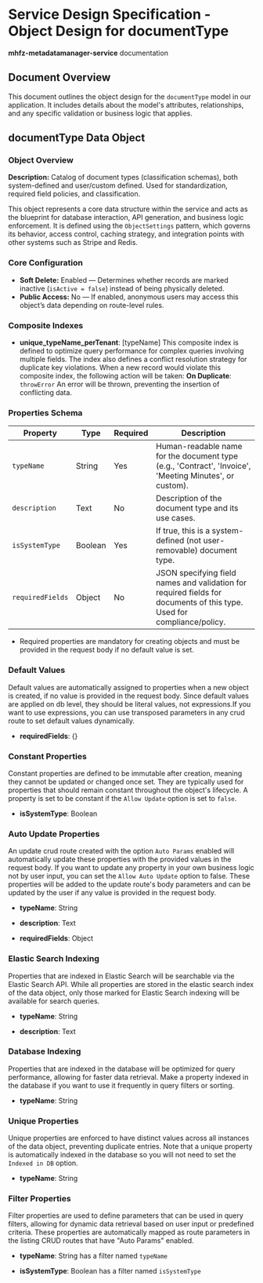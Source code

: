 # Service Design Specification - Object Design for documentType

**mhfz-metadatamanager-service** documentation

## Document Overview

This document outlines the object design for the `documentType` model in our application. It includes details about the model's attributes, relationships, and any specific validation or business logic that applies.

## documentType Data Object

### Object Overview

**Description:** Catalog of document types (classification schemas), both system-defined and user/custom defined. Used for standardization, required field policies, and classification.

This object represents a core data structure within the service and acts as the blueprint for database interaction, API generation, and business logic enforcement.
It is defined using the `ObjectSettings` pattern, which governs its behavior, access control, caching strategy, and integration points with other systems such as Stripe and Redis.

### Core Configuration

- **Soft Delete:** Enabled — Determines whether records are marked inactive (`isActive = false`) instead of being physically deleted.
- **Public Access:** No — If enabled, anonymous users may access this object’s data depending on route-level rules.

### Composite Indexes

- **unique_typeName_perTenant**: [typeName]
  This composite index is defined to optimize query performance for complex queries involving multiple fields.
  The index also defines a conflict resolution strategy for duplicate key violations.
  When a new record would violate this composite index, the following action will be taken:
  **On Duplicate**: `throwError`
  An error will be thrown, preventing the insertion of conflicting data.

### Properties Schema

| Property         | Type    | Required | Description                                                                                                                    |
| ---------------- | ------- | -------- | ------------------------------------------------------------------------------------------------------------------------------ |
| `typeName`       | String  | Yes      | Human-readable name for the document type (e.g., &#39;Contract&#39;, &#39;Invoice&#39;, &#39;Meeting Minutes&#39;, or custom). |
| `description`    | Text    | No       | Description of the document type and its use cases.                                                                            |
| `isSystemType`   | Boolean | Yes      | If true, this is a system-defined (not user-removable) document type.                                                          |
| `requiredFields` | Object  | No       | JSON specifying field names and validation for required fields for documents of this type. Used for compliance/policy.         |

- Required properties are mandatory for creating objects and must be provided in the request body if no default value is set.

### Default Values

Default values are automatically assigned to properties when a new object is created, if no value is provided in the request body.
Since default values are applied on db level, they should be literal values, not expressions.If you want to use expressions, you can use transposed parameters in any crud route to set default values dynamically.

- **requiredFields**: {}

### Constant Properties

Constant properties are defined to be immutable after creation, meaning they cannot be updated or changed once set. They are typically used for properties that should remain constant throughout the object's lifecycle.
A property is set to be constant if the `Allow Update` option is set to `false`.

- **isSystemType**: Boolean

### Auto Update Properties

An update crud route created with the option `Auto Params` enabled will automatically update these properties with the provided values in the request body.
If you want to update any property in your own business logic not by user input, you can set the `Allow Auto Update` option to false.
These properties will be added to the update route's body parameters and can be updated by the user if any value is provided in the request body.

- **typeName**: String

- **description**: Text

- **requiredFields**: Object

### Elastic Search Indexing

Properties that are indexed in Elastic Search will be searchable via the Elastic Search API. While all properties are stored in the elastic search index of the data object, only those marked for Elastic Search indexing will be available for search queries.

- **typeName**: String

- **description**: Text

### Database Indexing

Properties that are indexed in the database will be optimized for query performance, allowing for faster data retrieval.
Make a property indexed in the database if you want to use it frequently in query filters or sorting.

- **typeName**: String

### Unique Properties

Unique properties are enforced to have distinct values across all instances of the data object, preventing duplicate entries.
Note that a unique property is automatically indexed in the database so you will not need to set the `Indexed in DB` option.

- **typeName**: String

### Filter Properties

Filter properties are used to define parameters that can be used in query filters, allowing for dynamic data retrieval based on user input or predefined criteria.
These properties are automatically mapped as route parameters in the listing CRUD routes that have "Auto Params" enabled.

- **typeName**: String has a filter named `typeName`

- **isSystemType**: Boolean has a filter named `isSystemType`
